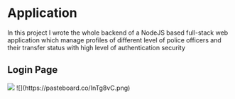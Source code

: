 # Application

In this project I wrote the whole backend of a NodeJS based full-stack web application which manage profiles of different level of police officers and their transfer status with high level of authentication security

## Login Page
<img src="blob:https://pasteboard.co/bfaf6aa3-c394-4a7e-bc94-2294738bc620"/>
![](https://pasteboard.co/InTg8vC.png)





